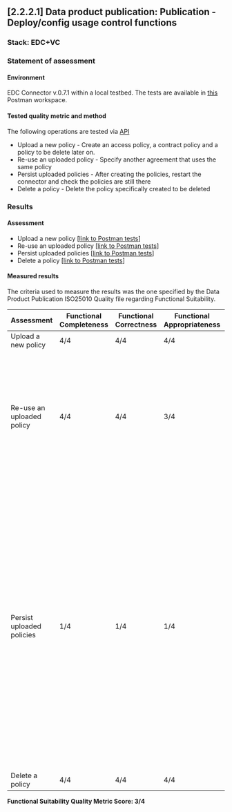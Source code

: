 ## [2.2.2.1] Data product publication: Publication - Deploy/config usage control functions
### Stack: EDC+VC

### Statement of assessment
#### Environment

EDC Connector v.0.7.1 within a local testbed.
The tests are available in [this](https://www.postman.com/i2cat-dev/workspace/deployemds) Postman workspace.

#### Tested quality metric and method

The following operations are tested via [API](https://app.swaggerhub.com/apis-docs/eclipse-edc-bot/management-api/0.7.1-SNAPSHOT#/Policy%20Definition%20V3)
- Upload a new policy - Create an access policy, a contract policy and a policy to be delete later on.
- Re-use an uploaded policy - Specify another agreement that uses the same policy
- Persist uploaded policies - After creating the policies, restart the connector and check the policies are still there
- Delete a policy - Delete the policy specifically created to be deleted

### Results
#### Assessment

- Upload a new policy [[link to Postman tests](https://www.postman.com/i2cat-dev/workspace/deployemds/folder/36812968-d8547997-65af-4e45-ac40-e2d3cdf98c88?action=share&source=copy-link&creator=36812968&ctx=documentation)]
- Re-use an uploaded policy [[link to Postman tests](https://www.postman.com/i2cat-dev/workspace/deployemds/folder/36812968-59934389-3d3a-415a-9276-555e4c9c4172?action=share&source=copy-link&creator=36812968&ctx=documentation)]
- Persist uploaded policies [[link to Postman tests](https://www.postman.com/i2cat-dev/workspace/deployemds/folder/36812968-d8173b27-a951-4718-beba-2ff922c8bc19?action=share&source=copy-link&creator=36812968&ctx=documentation)]
- Delete a policy [[link to Postman tests](https://www.postman.com/i2cat-dev/workspace/deployemds/folder/36812968-5b7e3beb-18c7-40a9-b91c-93b701d92fec?action=share&source=copy-link&creator=36812968&ctx=documentation)]

#### Measured results

The criteria used to measure the results was the one specified by the Data Product Publication ISO25010 Quality file regarding Functional Suitability.


| **Assessment**              | **Functional Completeness** | **Functional Correctness** | **Functional Appropriateness**  | **Explanation**                                                                                                                                                                                                                                               |
|-----------------------------|-----------------------------|----------------------------|---------------------------------|----------------------------------------------------------------------------------------------------------------------------------------------------------------------------------------------------------------------------------------------------------------|
| Upload a new policy          | 4/4                         | 4/4                        | 4/4                             |                                                                                                                                                                                                                                                                |
| Re-use an uploaded policy    | 4/4                         | 4/4                        | 3/4                             | A contract definition requires both an access policy and a contract policy. This forces the user to provide both types of policy and thus a contract with only one of the two types cannot be created.                                                                                                                                                                                    |
| Persist uploaded policies    | 1/4                         | 1/4                        | 1/4                             | By default, the connector doesn’t persist data. From the [connector developers documentation](https://github.com/eclipse-edc/Connector/blob/0bb741787fd0abc2a6a8a883a6fafdbf3b795c29/docs/developer/default_provider_methods.md?plain=1#L21): *"Fallbacks are meant as safety net, in case developers forget or don’t want to add a specific implementation for a service. It is there so as not to end up without an implementation for a service interface. A good example for this are in-memory store implementations. It is expected that an actual persistence implementation is contributed by another extension.”* |
| Delete a policy              | 4/4                         | 4/4                        | 4/4                             |                                                                                                                                                                                                                                                                |

**Functional Suitability Quality Metric Score: 3/4**
